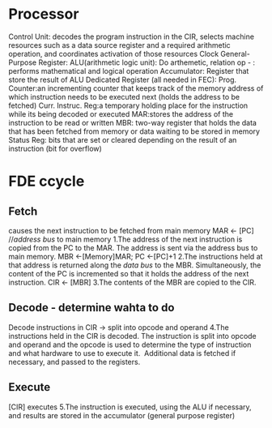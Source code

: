 # Processor
Control Unit: decodes the program instruction in the CIR, selects machine resources such as a data source register and a required arithmetic operation, and coordinates activation of those resources
Clock
General-Purpose Register: 
	ALU(arithmetic logic unit): Do arthemetic, relation op - : performs mathematical and logical operation
	Accumulator: Register that store the result of ALU
Dedicated Register (all needed in FEC):
	Prog. Counter:an incrementing counter that keeps track of the memory address of which instruction needs to be executed next (holds the address to be fetched)
	Curr. Instruc. Reg:a temporary holding place for the instruction while its being decoded or executed
	MAR:stores the address of the instruction to be read or written
	MBR: two-way register that holds the data that has been fetched from memory or data waiting to be stored in memory
	Status Reg: bits that are set or cleared depending on the result of an instruction (bit for overflow)
# FDE ccycle
## Fetch
causes the next instruction to be fetched from main memory
MAR ← [PC] //*address bus* to main memory
	1.The address of the next instruction is copied from the PC to the MAR. The address is sent via the address bus to main memory.
MBR ←[Memory]MAR; PC ←[PC]+1
	2.The instructions held at that address is returned along the *data bus* to the MBR. Simultaneously, the content of the PC is incremented so that it holds the address of the next instruction.
CIR ← [MBR]
	3.The contents of the MBR are copied to the CIR.
## Decode - determine wahta to do
Decode instructions in CIR → split into opcode and operand
	4.The instructions held in the CIR is decoded. The instruction is split into opcode and operand and the opcode is used to determine the type of instruction and what hardware to use to execute it.  Additional data is fetched if necessary, and passed to the registers.
## Execute
[CIR] executes
	5.The instruction is executed, using the ALU if necessary, and results are stored in the accumulator (general purpose register)